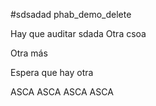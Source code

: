 #sdsadad phab_demo_delete

Hay que auditar
sdada
Otra csoa

Otra más

Espera que hay otra

ASCA
ASCA
ASCA
ASCA
